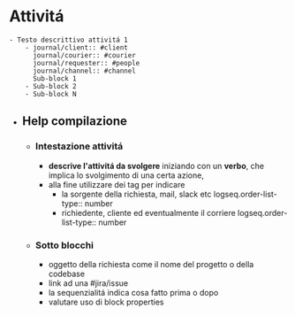 # Attivitá
	- Testo descrittivo attivitá 1
		- journal/client:: #client
		  journal/courier:: #courier
		  journal/requester:: #people
		  journal/channel:: #channel
		  Sub-block 1
		- Sub-block 2
		- Sub-block N
- ## Help compilazione
	- ### Intestazione attivitá
		- **descrive l'attivitá da svolgere** iniziando con un **verbo**, che implica lo svolgimento di una certa azione,
		- alla fine utilizzare dei tag per indicare
			- la sorgente della richiesta, mail, slack etc
			  logseq.order-list-type:: number
			- richiedente, cliente ed eventualmente il corriere
			  logseq.order-list-type:: number
	- ### Sotto blocchi
		- oggetto della richiesta come il nome del progetto o della codebase
		- link ad una #jira/issue
		- la sequenzialitá indica cosa fatto prima o dopo
		- valutare uso di block properties